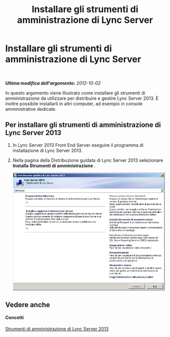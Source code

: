 ﻿---
title: Installare gli strumenti di amministrazione di Lync Server
TOCTitle: Installare gli strumenti di amministrazione di Lync Server
ms:assetid: a56fc6ff-6cd7-42be-a99f-9f7f5525c93d
ms:mtpsurl: https://technet.microsoft.com/it-it/library/JJ721840(v=OCS.15)
ms:contentKeyID: 49887694
ms.date: 08/24/2015
mtps_version: v=OCS.15
ms.translationtype: HT
---

# Installare gli strumenti di amministrazione di Lync Server

 

_**Ultima modifica dell'argomento:** 2012-10-02_

In questo argomento viene illustrato come installare gli strumenti di amministrazione da utilizzare per distribuire e gestire Lync Server 2013. È inoltre possibile installarli in altri computer, ad esempio in console amministrative dedicate.

## Per installare gli strumenti di amministrazione di Lync Server 2013

1.  In Lync Server 2013 Front End Server eseguire il programma di installazione di Lync Server 2013.

2.  Nella pagina della Distribuzione guidata di Lync Server 2013 selezionare **Installa Strumenti di amministrazione** .
    
    ![Distribuzione guidata di Lync Server 2013 - Pagina iniziale](images/JJ688059.5f88ae18-9c3c-42ea-a91a-836ecf5d515f(OCS.15).jpg "Distribuzione guidata di Lync Server 2013 - Pagina iniziale")

## Vedere anche

#### Concetti

[Strumenti di amministrazione di Lync Server 2013](lync-server-2013-lync-server-administrative-tools.md)

